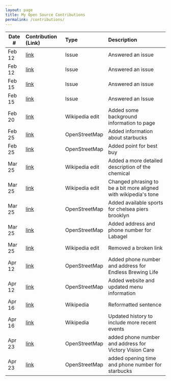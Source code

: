 ```yaml
---
layout: page
title: My Open Source Contributions
permalink: /contributions/
---
```


<!--
Type of the contribution should be "Wikipedia edit", "OpenStreet Map feature", "Documentation", "Course website", "Blog",
"Browser Add-on", etc.

The description should include a brief summary of what you did.

The link should bring us to a public page that shows your contribution. 

Replace the first row with your own contribution. 

-->



| Date #       | Contribution (Link)  | Type  | Description |
|---|:---|:---|:---|
| Feb 12   | [link](https://github.com/RVC-Project/Retrieval-based-Voice-Conversion/issues/15#issuecomment-1938088244)  | Issue   |   Answered an issue    |
| Feb 12    | [link](https://github.com/RVC-Project/Retrieval-based-Voice-Conversion/issues/13#issuecomment-1938082114)    | Issue     | Answered an issue     |
| Feb 15  |[link](https://github.com/unslothai/unsloth/issues/175#issuecomment-1947674695)     | Issue     | Answered an issue     |
|Feb 15|[link](https://github.com/abetlen/llama-cpp-python/issues/1192#issuecomment-1947682332)| Issue | Answered an Issue|
|Feb 20|[link](https://en.wikipedia.org/w/index.php?title=Neuro-sama&diff=prev&oldid=1209281155)|Wikipedia edit|Added some background information to page|
|Feb 25|[link](https://www.openstreetmap.org/changeset/147914680) |OpenStreetMap| Added information about starbucks |
|Feb 25|[link](https://www.openstreetmap.org/changeset/147914747)|OpenStreetMap | Added point for best buy|
|Mar 25| [link](https://en.wikipedia.org/w/index.php?title=Trimellitic_anhydride&oldid=1215453569)|Wikipedia edit | Added a more detailed description of the chemical|
|Mar 25 |[link](https://en.wikipedia.org/w/index.php?title=Neuro-sama&oldid=1215454280) | Wikipedia edit | Changed phrasing to be a bit more aligned with wikipedia's tone |
|Mar 25|[link](https://www.openstreetmap.org/edit#map=18/40.68065/-73.96954)| OpenStreetMap| Added available sports for chelsea piers brooklyn|
|Mar 25| [link](https://www.openstreetmap.org/edit#map=20/40.68724/-73.97527)| OpenStreetMap| Added address and phone number for Labagel|
|Mar 25|[link](https://en.wikipedia.org/w/index.php?title=Tax_expenditure&oldid=1215458982)| Wikipedia edit| Removed a broken link|
|Apr 12| [link](https://www.openstreetmap.org/changeset/149931507) | OpenStreetMap | Added phone number and address for Endless Brewing Life| 
|Apr 12| [link](https://www.openstreetmap.org/changeset/149931575)| OpenStreetMap | Added website and updated menu information| 
|Apr 16| [link](https://en.wikipedia.org/w/index.php?title=Neuro-sama&oldid=1219186610) | Wikipedia | Reformatted sentence| 
|Apr 16| [link](https://en.wikipedia.org/w/index.php?title=Neuro-sama&oldid=1219187391) | Wikipedia | Updated history to include more recent events| 
|Apr 23| [link](https://www.openstreetmap.org/changeset/150376546) | OpenStreetMap | added phone number and address for Victory Vision Care |
|Apr 23| [link](https://www.openstreetmap.org/changeset/150376829)| OpenStreetMap | added opening time and phone number for starbucks |



